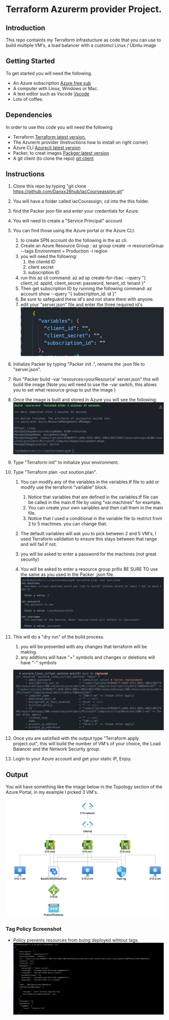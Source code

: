 # Terraform Azurerm provider Project.

## Introduction
This repo containts my Terraform infrastucture as code that you can use to build
multiple VM's, a load balancer with a customcl Linux / Ubntu image

## Getting Started
To get started you will need the following.

* An Azure subscription [Azure free sub](https://azure.microsoft.com/en-us/)
* A computer with Linux, Windows or Mac.
* A text editor such as Vscode [Vscode](https://code.visualstudio.com/download)
* Lots of coffee.

## Dependencies
In order to use this code you will need the following

* Terraform [Terraform latest version.](https://www.terraform.io)
* The Azurerm provider (Instructions how to install on right corner)
* Azure CLI [Azurecli latest version](https://docs.microsoft.com/en-us/cli/azure/install-azure-cli)
* Packer, to creat images [Packger latest version](https://www.packer.io)
* A git client (to clone the repo) [git client](https://git-scm.com/downloads)

## Instructions

1. Clone this repo by typing "git clone https://github.com/Danxx26hub/iacCourseassign.git"
2. You will have a folder called iacCourassign, cd into the this folder.
3. find the Packer json file and enter your credentials for Azure.
4. You will need to create a "Service Principal" account
5. You can find those using the Azure portal or the Azure CLI.
    1. to create SPN account do the following in the az cli.
    2. Create an Azure Resource Group : az group create -n resourceGroup --tags Environment = Production -l region
    3. you will need the following:
        1. the clientd ID
        2. client secret 
        3. subscription ID
    4. run this az cli command:
    az ad sp create-for-rbac --query "{ client_id: appId, client_secret: password, tenant_id: tenant }"
    5. Then get subscription ID by running the following command:
    az account show --query "{ subscription_id: id }"
    6. Be sure to safeguard these id's and not share them with anyone.
    7. edit your "server.json" file and enter the three required id's
    ![Required Packer credentials](PackerID.png)
6. Initialize Packer by typing "Packer init .", rename the .json file to "server.json".
7. Run "Packer build -var 'resources=yourResource' server.json" this will build the image  (Note you will need to use the -var switch, this allows you to set what resource group to put the image )
8. Once the image is built and stored in Azure you will see the following:
![Packer build complete](packercomplete.png)

8. Type "Terraform init" to initialize your environment.
9. Type "Terraform plan -out soution.plan".
    1. You can modify any of the variables in the variables.tf file
    to add or modify use the terraform "variable" block.
        1. Notice that variables that are defined in the variables.tf file can be called in the main.tf file by using "var.machines" for example.
        2. You can create your own variables and then call them in the main file.
        3. Notice that I used a conditional in the variable file to restrict from 2 to 5 machines. you can change that.
        
    2. The default variables will ask you to pick between 2 and 5 VM's, I used
    Terraform validation to ensure this stays between that range and will fail if not.
    3. you will be asked to enter a password for the machines (not great security)
    4. You will be asked to enter a resource group prifix BE SURE TO use the same as
    you used in the Packer .json file.
    ![terraform inputs ](terraformPlan.png)


10. This will do a "dry run" of the build process.
    1. you will be presented with any changes that terraform will be making.
    2. any addtions will have "+" symbols and changes or deletions will have "-" symbols

    ![Terraform changes](terraformFinish.png)
11. Once you are satisfied with the output type "Terraform apply project.out", this will build the number of VM's of your choice, the Load Balancer and the Network Security group.
12. Login to your Azure account and get your static IP, Enjoy.




## Output
You will have something like the image below in the Topology section of the Azure Portal, in my example I picked 3 VM's.

![Azure network Topology 3 VM's and LB](azurenet.png)

### Tag Policy Screenshot
* Policy prevents resources from buing deployed wihtout tags.
![policy tag screenshot](tagpolicy.png)

